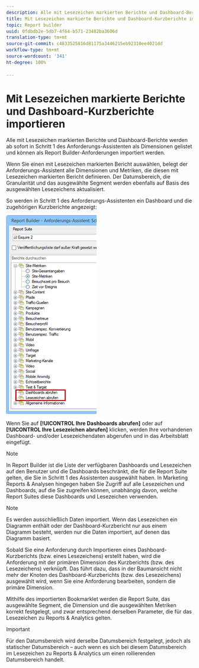 ```yaml
---
description: Alle mit Lesezeichen markierten Berichte und Dashboard-Berichte werden ab sofort in Schritt 1 des Anforderungs-Assistenten als Dimensionen gelistet und können als Report Builder-Anforderungen importiert werden.
title: Mit Lesezeichen markierte Berichte und Dashboard-Kurzberichte importieren
topic: Report builder
uuid: 0fdbdb2e-5db7-4f64-b571-23482ba3606d
translation-type: tm+mt
source-git-commit: c4833525816d81175a3446215eb92310ee4021dd
workflow-type: tm+mt
source-wordcount: '341'
ht-degree: 100%

---
```



# Mit Lesezeichen markierte Berichte und Dashboard-Kurzberichte importieren

Alle mit Lesezeichen markierten Berichte und Dashboard-Berichte werden ab sofort in Schritt 1 des Anforderungs-Assistenten als Dimensionen gelistet und können als Report Builder-Anforderungen importiert werden.

Wenn Sie einen mit Lesezeichen markierten Bericht auswählen, belegt der Anforderungs-Assistent alle Dimensionen und Metriken, die diesen mit Lesezeichen markierten Bericht definieren. Der Datumsbereich, die Granularität und das ausgewählte Segment werden ebenfalls auf Basis des ausgewählten Lesezeichens aktualisiert.

So werden in Schritt 1 des Anforderungs-Assistenten ein Dashboard und die zugehörigen Kurzberichte angezeigt:

![](assets/import_dashboard_reportlet.png)

Wenn Sie auf **[!UICONTROL Ihre Dashboards abrufen]** oder auf **[!UICONTROL Ihre Lesezeichen abrufen]** klicken, werden Ihre vorhandenen Dashboard- und/oder Lesezeichendaten abgerufen und in das Arbeitsblatt eingefügt.

>[!NOTE]
>
>In Report Builder ist die Liste der verfügbaren Dashboards und Lesezeichen auf den Benutzer und die Dashboards beschränkt, die für die Report Suite gelten, die Sie in Schritt 1 des Assistenten ausgewählt haben. In Marketing Reports &amp; Analysen hingegen haben Sie Zugriff auf alle Lesezeichen und Dashboards, auf die Sie zugreifen können, unabhängig davon, welche Report Suites diese Dashboards und Lesezeichen verwenden.

>[!NOTE]
>
>Es werden ausschließlich Daten importiert. Wenn das Lesezeichen ein Diagramm enthält oder der Dashboard-Kurzbericht nur aus einem Diagramm besteht, werden nur die Daten importiert, auf denen das Diagramm basiert.

Sobald Sie eine Anforderung durch Importieren eines Dashboard-Kurzberichts (bzw. eines Lesezeichens) erstellt haben, wird die Anforderung mit der primären Dimension des Kurzberichts (bzw. des Lesezeichens) verknüpft. Das führt dazu, dass in der Baumansicht nicht mehr der Knoten des Dashboard-Kurzberichts (bzw. des Lesezeichens) ausgewählt wird, wenn Sie eine Anforderung bearbeiten, sondern die primäre Dimension.

Mithilfe des importierten Bookmarklet werden die Report Suite, das ausgewählte Segment, die Dimension und die ausgewählten Metriken korrekt festgelegt, und zwar entsprechend derselben Parameter, die für das Lesezeichen zu Reports &amp; Analytics gelten.

>[!IMPORTANT]
>
>Für den Datumsbereich wird derselbe Datumsbereich festgelegt, jedoch als statischer Datumsbereich – auch wenn es sich bei diesem Datumsbereich im Lesezeichen zu Reports &amp; Analytics um einen rollierenden Datumsbereich handelt.

